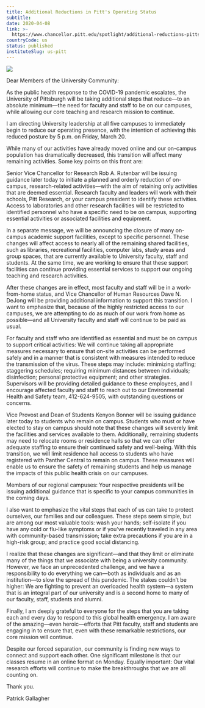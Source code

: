 ```yaml
---
title: Additional Reductions in Pitt's Operating Status
subtitle: 
date: 2020-04-08
link: >-
  https://www.chancellor.pitt.edu/spotlight/additional-reductions-pitts-operating-status
countryCode: us
status: published
instituteSlug: us-pitt
---
```

![](https://www.chancellor.pitt.edu/sites/default/files/favicons/apple-touch-icon.png?v=zX7wbNKxzG)

Dear Members of the University Community:

As the public health response to the COVID-19 pandemic escalates, the University of Pittsburgh will be taking additional steps that reduce—to an absolute minimum—the need for faculty and staff to be on our campuses, while allowing our core teaching and research mission to continue.

I am directing University leadership at all five campuses to immediately begin to reduce our operating presence, with the intention of achieving this reduced posture by 5 p.m. on Friday, March 20.

While many of our activities have already moved online and our on-campus population has dramatically decreased, this transition will affect many remaining activities. Some key points on this front are:

Senior Vice Chancellor for Research Rob A. Rutenbar will be issuing guidance later today to initiate a planned and orderly reduction of on-campus, research-related activities—with the aim of retaining only activities that are deemed essential. Research faculty and leaders will work with their schools, Pitt Research, or your campus president to identify these activities. Access to laboratories and other research facilities will be restricted to identified personnel who have a specific need to be on campus, supporting essential activities or associated facilities and equipment.



In a separate message, we will be announcing the closure of many on-campus academic support facilities, except to specific personnel. These changes will affect access to nearly all of the remaining shared facilities, such as libraries, recreational facilities, computer labs, study areas and group spaces, that are currently available to University faculty, staff and students. At the same time, we are working to ensure that these support facilities can continue providing essential services to support our ongoing teaching and research activities.



After these changes are in effect, most faculty and staff will be in a work-from-home status, and Vice Chancellor of Human Resources Dave N. DeJong will be providing additional information to support this transition. I want to emphasize that, because of the highly restricted access to our campuses, we are attempting to do as much of our work from home as possible—and all University faculty and staff will continue to be paid as usual.



For faculty and staff who are identified as essential and must be on campus to support critical activities: We will continue taking all appropriate measures necessary to ensure that on-site activities can be performed safely and in a manner that is consistent with measures intended to reduce the transmission of the virus. These steps may include: minimizing staffing; staggering schedules; requiring minimum distances between individuals; disinfection; personal protective equipment; and other strategies. Supervisors will be providing detailed guidance to these employees, and I encourage affected faculty and staff to reach out to our Environmental Health and Safety team, 412-624-9505, with outstanding questions or concerns.



Vice Provost and Dean of Students Kenyon Bonner will be issuing guidance later today to students who remain on campus. Students who must or have elected to stay on campus should note that these changes will severely limit the facilities and services available to them. Additionally, remaining students may need to relocate rooms or residence halls so that we can offer adequate staffing to ensure their continued safety and well-being. With this transition, we will limit residence hall access to students who have registered with Panther Central to remain on campus. These measures will enable us to ensure the safety of remaining students and help us manage the impacts of this public health crisis on our campuses.



Members of our regional campuses: Your respective presidents will be issuing additional guidance that is specific to your campus communities in the coming days.



I also want to emphasize the vital steps that each of us can take to protect ourselves, our families and our colleagues. These steps seem simple, but are among our most valuable tools: wash your hands; self-isolate if you have any cold or flu-like symptoms or if you’ve recently traveled in any area with community-based transmission; take extra precautions if you are in a high-risk group; and practice good social distancing.

I realize that these changes are significant—and that they limit or eliminate many of the things that we associate with being a university community. However, we face an unprecedented challenge, and we have a responsibility to do everything we can—both as individuals and as an institution—to slow the spread of this pandemic. The stakes couldn’t be higher: We are fighting to prevent an overloaded health system—a system that is an integral part of our university and is a second home to many of our faculty, staff, students and alumni.

Finally, I am deeply grateful to everyone for the steps that you are taking each and every day to respond to this global health emergency. I am aware of the amazing—even heroic—efforts that Pitt faculty, staff and students are engaging in to ensure that, even with these remarkable restrictions, our core mission will continue.

Despite our forced separation, our community is finding new ways to connect and support each other. One significant milestone is that our classes resume in an online format on Monday. Equally important: Our vital research efforts will continue to make the breakthroughs that we are all counting on.

Thank you.

Patrick Gallagher